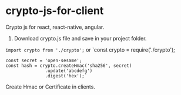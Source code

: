 # crypto-js-for-client
Crypto js for react, react-native, angular.

1. Download crypto.js file and save in your project folder.

`import crypto from './crypto';`
or
`const crypto = require('./crypto');

    const secret = 'open-sesame';
    const hash = crypto.createHmac('sha256', secret)
                   .update('abcdefg')
                   .digest('hex');`
                   
Create Hmac or Certificate in clients.
